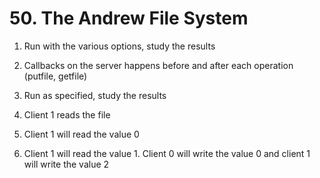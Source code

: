 # 50. The Andrew File System

1. Run with the various options, study the results

2. Callbacks on the server happens before and after each operation (putfile, getfile)

3. Run as specified, study the results

4. Client 1 reads the file

5. Client 1 will read the value 0

6. Client 1 will read the value 1. Client 0 will write the value 0 and client 1 will write the value 2


